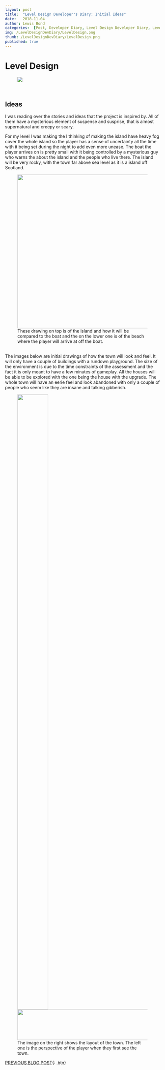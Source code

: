 ```yaml
---
layout: post
title:  "Level Design Developer's Diary: Initial Ideas"
date:   2018-11-04
author: Lewis Bond
categories:  [Post, Developer Diary, Level Design Developer Diary, Level Design Assessment]
img: /LevelDesignDevDiary/LevelDesign.png
thumb: /LevelDesignDevDiary/LevelDesign.png
published: true
---
```


<!--more-->

# Level Design

<figure>
    <a href="/assets/img/blog/LevelDesignDevDiary/LevelDesign.png"><img src="/assets/img/blog/LevelDesignDevDiary/LevelDesign.png"></a>
    <figcaption></figcaption>
</figure>
<br/>

## Ideas

I was reading over the stories and ideas that the project is inspired by. All of them have a mysterious element of suspense and susprise, that is almost supernatural and creepy or scary. 

For my level I was making the I thinking of making the island have heavy fog cover the whole island so the player has a sense of uncertainty all the time with it being set during the night to add even more unease. The boat the player arrives on is pretty small with it being controlled by a mysterious guy who warns the about the island and the people who live there. The island will be very rocky, with the town far above sea level as it is a island off Scotland.

<figure>
    <a href="/assets/img/blog/LevelDesignDevDiary/LDAssIslandandBeachDesigns.jpg"><img src="/assets/img/blog/LevelDesignDevDiary/LDAssIslandandBeachDesigns.jpg" width="500"></a>
    <figcaption>These drawing on top is of the island and how it will be compared to the boat and the on the lower one is of the beach where the player will arrive at off the boat.</figcaption>
</figure>

<br/>
The images below are initial drawings of how the town will look and feel. It will only have a couple of buildings with a rundown playground. The size of the environment is due to the time constraints of the assessment and the fact it is only meant to have a few minutes of gameplay. All the houses will be able to be explored with the one being the house with the upgrade. The whole town will have an eerie feel and look abandoned with only a couple of people who seem like they are insane and talking gibberish.

<centre><figure class="half">
	<a href="/assets/img/blog/LevelDesignDevDiary/LDAssLayout.jpg"><img src="/assets/img/blog/LevelDesignDevDiary/LDAssLayout.jpg" height="2000" width="100"></a>
	<a href="/assets/img/blog/LevelDesignDevDiary/LDAssInitialTownDesign.jpg"><img src="/assets/img/blog/LevelDesignDevDiary/LDAssInitialTownDesign.jpg" height="100px" width="500px"></a>
	<figcaption>The image on the right shows the layout of the town. The left one is the perspective of the player when they first see the town.</figcaption>
</figure></centre>

[PREVIOUS BLOG POST](https://lbondi7.github.io/post/developer%20diary/level%20design%20developer%20diary/level%20design%20assessment/LevDes-dev-diary-1/){: .btn}
